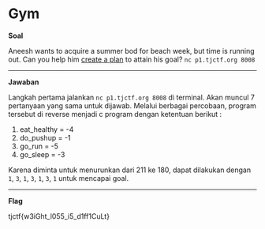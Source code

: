 

# Gym
**Soal**

Aneesh wants to acquire a summer bod for beach week, but time is running out. Can you help him [create a plan](https://github.com/lumbricina/TJCTF-2020-05311840000044/blob/master/Reversing/Gym/gym) to attain his goal? 
`nc p1.tjctf.org 8008`
____________________________________

**Jawaban**

Langkah pertama jalankan `nc p1.tjctf.org 8008` di terminal. Akan muncul 7 pertanyaan yang sama untuk dijawab. Melalui berbagai percobaan, program tersebut di reverse menjadi c program dengan ketentuan berikut :

1. eat_healthy = -4
2. do_pushup = -1
3. go_run = -5
4. go_sleep = -3

Karena diminta untuk menurunkan dari 211 ke 180, dapat dilakukan dengan `1`, `3`, `1`, `3`, `1`, `3`, `1` untuk mencapai goal.
____________________________________
**Flag**

tjctf{w3iGht_l055_i5_d1ff1CuLt}
